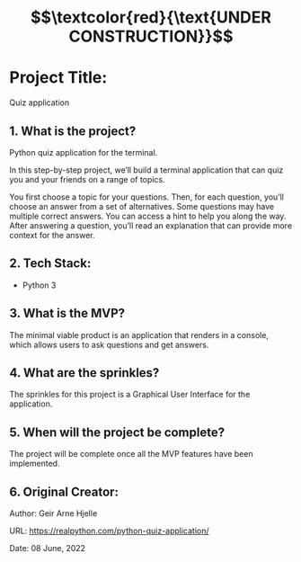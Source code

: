 # $$\textcolor{red}{\text{UNDER CONSTRUCTION}}$$

# Project Title:

Quiz application

## 1. What is the project?

Python quiz application for the terminal.

In this step-by-step project, we’ll build a terminal application that can quiz you and your friends on a range of topics.

You first choose a topic for your questions. Then, for each question, you’ll choose an answer from a set of alternatives. Some questions may have multiple correct answers. You can access a hint to help you along the way. After answering a question, you’ll read an explanation that can provide more context for the answer.

## 2. Tech Stack:

- Python 3

## 3. What is the MVP?
The minimal viable product is an application that renders in a console, which allows users to ask questions and get answers.

## 4. What are the sprinkles? 
The sprinkles for this project is a Graphical User Interface for the application.

## 5. When will the project be complete? 
The project will be complete once all the MVP features have been implemented.

## 6. Original Creator:

Author: Geir Arne Hjelle

URL: https://realpython.com/python-quiz-application/ 

Date: 08 June, 2022

